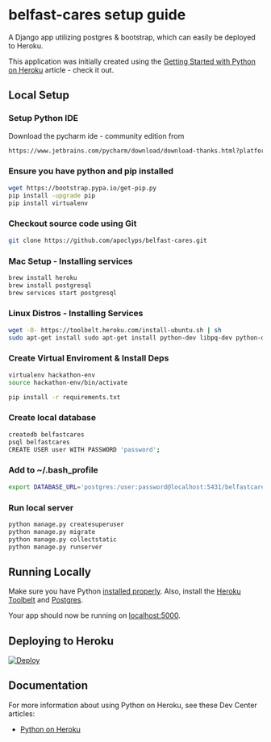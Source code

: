 # belfast-cares setup guide

A Django app utilizing postgres & bootstrap, which can easily be deployed to Heroku.

This application was initially created using the [Getting Started with Python on Heroku](https://devcenter.heroku.com/articles/getting-started-with-python) article - check it out.

## Local Setup

### Setup Python IDE
Download the pycharm ide - community edition from
```sh 
https://www.jetbrains.com/pycharm/download/download-thanks.html?platform=windows&code=PCC
```

### Ensure you have python and pip installed
```sh
wget https://bootstrap.pypa.io/get-pip.py
pip install -upgrade pip
pip install virtualenv
```

### Checkout source code using Git
```sh
git clone https://github.com/apoclyps/belfast-cares.git
```

### Mac Setup - Installing services
```sh
brew install heroku
brew install postgresql
brew services start postgresql
```

### Linux Distros - Installing Services
```sh
wget -O- https://toolbelt.heroku.com/install-ubuntu.sh | sh
sudo apt-get install sudo apt-get install python-dev libpq-dev python-dev
```

### Create Virtual Enviroment & Install Deps
```sh
virtualenv hackathon-env
source hackathon-env/bin/activate

pip install -r requirements.txt
```

### Create local database
```sh
createdb belfastcares
psql belfastcares
CREATE USER user WITH PASSWORD 'password';
```

### Add to ~/.bash_profile
```sh
export DATABASE_URL='postgres:/user:password@localhost:5431/belfastcares'
```

### Run local server
```sh
python manage.py createsuperuser
python manage.py migrate
python manage.py collectstatic
python manage.py runserver
```

## Running Locally

Make sure you have Python [installed properly](http://install.python-guide.org).  Also, install the [Heroku Toolbelt](https://toolbelt.heroku.com/) and [Postgres](https://devcenter.heroku.com/articles/heroku-postgresql#local-setup).

Your app should now be running on [localhost:5000](http://localhost:5000/).

## Deploying to Heroku

[![Deploy](https://www.herokucdn.com/deploy/button.png)](https://heroku.com/deploy)

## Documentation

For more information about using Python on Heroku, see these Dev Center articles:

- [Python on Heroku](https://devcenter.heroku.com/categories/python)
